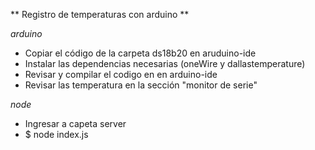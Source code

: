 ** Registro de temperaturas con arduino **

*arduino*
- Copiar el código de la carpeta ds18b20 en aruduino-ide
- Instalar las dependencias necesarias (oneWire y dallastemperature) 
- Revisar y compilar el codigo en en arduino-ide
- Revisar las temperatura en la sección "monitor de serie"

*node*
- Ingresar a capeta server
- $ node index.js

